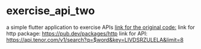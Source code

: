 # exercise_api_two
a simple flutter application to exercise APIs
[link for the original code:](https://gist.github.com/KodPlanet/6a61560f9cfa964f4c6f6dd3de49bd0c)
link for http package: https://pub.dev/packages/http 
link for API: https://api.tenor.com/v1/search?q=$word&key=LIVDSRZULELA&limit=8
